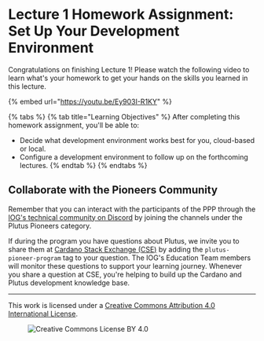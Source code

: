 # Lecture 1 Homework Assignment: Set Up Your Development Environment

Congratulations on finishing Lecture 1! Please watch the following video to learn what's your homework to get your hands on the skills you learned in this lecture.

{% embed url="https://youtu.be/Ey903I-R1KY" %}

{% tabs %}
{% tab title="Learning Objectives" %}
After completing this homework assignment, you'll be able to:

* Decide what development environment works best for you, cloud-based or local.
* Configure a development environment to follow up on the forthcoming lectures.
{% endtab %}
{% endtabs %}

## Collaborate with the Pioneers Community

Remember that you can interact with the participants of the PPP through the [IOG's technical community on Discord](https://discord.gg/inputoutput) by joining the channels under the Plutus Pioneers category.

If during the program you have questions about Plutus, we invite you to share them at [Cardano Stack Exchange (CSE)](https://cardano.stackexchange.com/) by adding the `plutus-pioneer-program` tag to your question. The IOG's Education Team members will monitor these questions to support your learning journey. Whenever you share a question at CSE, you're helping to build up the Cardano and Plutus development knowledge base.

---

This work is licensed under a [Creative Commons Attribution 4.0 International License](http://creativecommons.org/licenses/by/4.0/).

<figure><img src="https://i.creativecommons.org/l/by/4.0/88x31.png" alt="Creative Commons License BY 4.0"></figure>